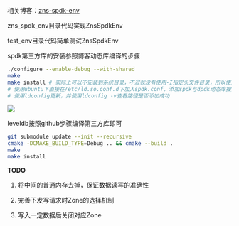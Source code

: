 相关博客：[zns-spdk-env](https://www.jiasun.top/continue/zns-spdk-env.html)

zns_spdk_env目录代码实现ZnsSpdkEnv

test_env目录代码简单测试ZnsSpdkEnv



spdk第三方库的安装参照博客动态库编译的步骤

```bash
./configure --enable-debug --with-shared
make 
make install # 实际上可以不安装到系统目录，不过我没有使用-I指定头文件目录，所以使用make install省点事
# 使用ubuntu下直接在/etc/ld.so.conf.d下加入spdk.conf，添加spdk与dpdk动态库搜索路径
# 使用ldconfig更新，并使用ldconfig -v查看路径是否添加成功
```

![](https://jiasun-blog.oss-cn-hangzhou.aliyuncs.com/blog/202401020947520.png)





leveldb按照github步骤编译第三方库即可

```bash
git submodule update --init --recursive
cmake -DCMAKE_BUILD_TYPE=Debug .. && cmake --build .
make 
make install
```





**TODO**

1. 将中间的普通内存去掉，保证数据读写的准确性

2. 完善下发写请求时Zone的选择机制

3. 写入一定数据后关闭对应Zone

   
